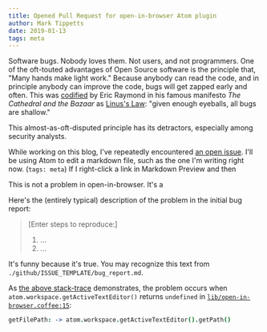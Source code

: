 ```yaml
---
title: Opened Pull Request for open-in-browser Atom plugin
author: Mark Tippetts
date: 2019-01-13
tags: meta
---
```

Software bugs. Nobody loves them. Not users, and not programmers. One of the oft-touted advantages of Open Source software is the principle that, "Many hands make light work." Because anybody can read the code, and in principle anybody can improve the code, bugs will get zapped early and often. This was [codified](http://www.catb.org/~esr/writings/cathedral-bazaar/cathedral-bazaar/ar01s04.html) by Eric Raymond in his famous manifesto _The Cathedral and the Bazaar_ as [Linus's Law](https://en.wikipedia.org/wiki/Linus%27s_Law): "given enough eyeballs, all bugs are shallow."

This almost-as-oft-disputed principle has its detractors, especially among security analysts.


While working on this blog, I've repeatedly encountered [an open issue](https://github.com/magbicaleman/open-in-browser/issues/47). I'll be using Atom to edit a markdown file, such as the one I'm writing right now. (`tags: meta`) If I right-click a link in Markdown Preview and then


This is not a problem in open-in-browser. It's a

Here's the (entirely typical) description of the problem in the initial bug report:

> [Enter steps to reproduce:]
>
> 1. ...
> 2. ...

It's funny because it's true. You may recognize this text from `./github/ISSUE_TEMPLATE/bug_report.md`.

As [the above stack-trace](https://github.com/magbicaleman/open-in-browser/issues/47#issuecomment-444527365) demonstrates, the problem occurs when `atom.workspace.getActiveTextEditor()` returns `undefined` in [`lib/open-in-browser.coffee:15`](https://github.com/magbicaleman/open-in-browser/blob/0ab814320f8f27ab22624a590b84d96dd55e14bf/lib/open-in-browser.coffee#L15):
``` coffee
getFilePath: -> atom.workspace.getActiveTextEditor().getPath()
```
